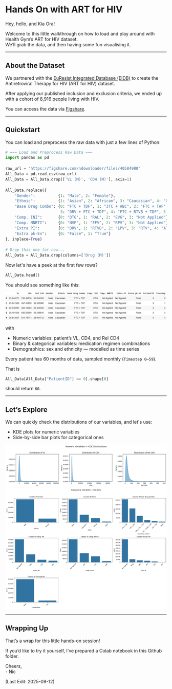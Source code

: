# Hands On with ART for HIV  

Hey, hello, and Kia Ora!

Welcome to this little walkthrough on how to load and play around with Health Gym’s ART for HIV dataset.  
We’ll grab the data, and then having some fun visualising it.  

---

## About the Dataset  

We partnered with the [EuResist Integrated Database (EIDB)](https://www.euresist.org/) to create the Antiretroviral Therapy for HIV (ART for HIV) dataset. 

After applying our published inclusion and exclusion criteria, we ended up with a cohort of 8,916 people living with HIV.  

You can access the data via  [Figshare](https://figshare.com/articles/dataset/The_Health_Gym_v2_0_Synthetic_Antiretroviral_Therapy_ART_for_HIV_Dataset/22827878?file=40584980).

---

## Quickstart  

You can load and preprocess the raw data with just a few lines of Python:

```python
# === Load and Preprocess Raw Data ===
import pandas as pd

raw_url = "https://figshare.com/ndownloader/files/40584980"
All_Data = pd.read_csv(raw_url)
All_Data = All_Data.drop(['VL (M)', 'CD4 (M)'], axis=1)

All_Data.replace({
    "Gender":          {1: "Male", 2: "Female"},
    "Ethnic":          {1: "Asian", 2: "African", 3: "Caucasian", 4: "Other"},
    "Base Drug Combo": {0: "FTC + TDF", 1: "3TC + ABC", 2: "FTC + TAF", 
                        3: "DRV + FTC + TDF", 4: "FTC + RTVB + TDF", 5: "Other"},
    "Comp. INI":       {0: "DTG", 1: "RAL", 2: "EVG", 3: "Not Applied"},
    "Comp. NNRTI":     {0: "NVP", 1: "EFV", 2: "RPV", 3: "Not Applied"},
    "Extra PI":        {0: "DRV", 1: "RTVB", 2: "LPV", 3: "RTV", 4: "ATV", 5: "Not Applied"},
    "Extra pk-En":     {0: "False", 1: "True"}
}, inplace=True)

# Drop this one for now...
All_Data = All_Data.drop(columns=['Drug (M)'])
````

Now let's have a peek at the first few rows?

```python
All_Data.head()
```

You should see something like this:

<img src="Supporting_Images/ZFig004_ArtHivHead.png" width="600"/>  

with

* Numeric variables: patient’s VL, CD4, and Rel CD4
* Binary & categorical variables: medication regimen combinations
* Demographics: sex and ethnicity — modelled as time series

Every patient has 60 months of data, sampled monthly (`Timestep 0–59`).

That is

```python
All_Data[All_Data["PatientID"] == 0].shape[0]
```

should return `60`.

---

## Let’s Explore

We can quickly check the distributions of our variables, and let's use:

* KDE plots for numeric variables
* Side-by-side bar plots for categorical ones

<img src="Supporting_Images/ZFig005_Distributions.png" width="600"/>  
<img src="Supporting_Images/ZFig006_Distributions.png" width="600"/>  

---

## Wrapping Up

That’s a wrap for this little hands-on session!

If you’d like to try it yourself, I’ve prepared a Colab notebook in this Github folder.

Cheers,</br>
\- Nic

(Last Edit: 2025-09-12)
